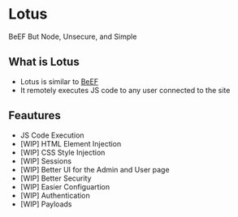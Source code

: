 # Lotus
BeEF But Node, Unsecure, and Simple

## What is Lotus
- Lotus is similar to [BeEF](https://beefproject.com/)
- It remotely executes JS code to any user connected to the site

## Feautures
- JS Code Execution
- [WIP] HTML Element Injection
- [WIP] CSS Style Injection
- [WIP] Sessions
- [WIP] Better UI for the Admin and User page
- [WIP] Better Security
- [WIP] Easier Configuartion
- [WIP] Authentication
- [WIP] Payloads
